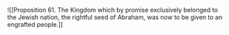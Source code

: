 ![[Proposition 61. The Kingdom which by promise exclusively belonged to the Jewish nation, the rightful seed of Abraham, was now to be given to an engrafted people.]]
